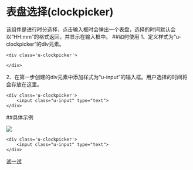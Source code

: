 # 表盘选择(clockpicker)
该组件是进行时分选择，点击输入框时会弹出一个表盘，选择的时间默认会以“HH:mm”的格式返回，并显示在输入框中。
##如何使用
1、定义样式为“u-clockpicker”的div元素。
	
	<div class='u-clockpicker'>
        
    </div>
2、在第一步创建的div元素中添加样式为“u-input”的输入框。用户选择的时间将会存放在这里。

	<div class='u-clockpicker'>
        <input class="u-input" type="text">
    </div>

##具体示例

![](../../static/plugins/img/clockpicker.png)

	<div class='u-clockpicker'>
        <input class="u-input" type="text">
    </div>



[试一试](http://iuap.yonyou.com/fe/demo/#/demos/ui/clockpicker "试一试")